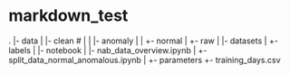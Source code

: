 # markdown_test

.
|- data 
|  |- clean									# 
|  |  |- anomaly
|  |  +- normal
|  +- raw
|     |- datasets
|     +- labels
|
|- notebook
|  |- nab_data_overview.ipynb
|  +- split_data_normal_anomalous.ipynb
|
+- parameters
   +- training_days.csv
